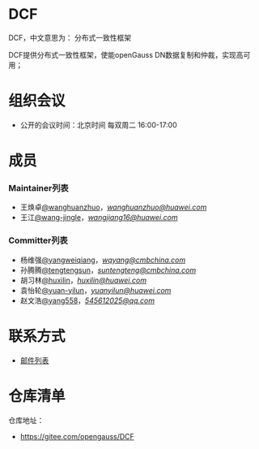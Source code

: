 # DCF
DCF，中文意思为： 分布式一致性框架

DCF提供分布式一致性框架，使能openGauss DN数据复制和仲裁，实现高可用；

# 组织会议

- 公开的会议时间：北京时间 每双周二 16:00-17:00

# 成员

### Maintainer列表
- 王焕卓[@wanghuanzhuo](https://gitee.com/wanghuanzhuo)，*wanghuanzhuo@huawei.com*
- 王江[@wang-jingle](https://gitee.com/wang-jingle)，*wangjiang16@huawei.com*

### Committer列表
- 杨维强[@yangweiqiang](https://gitee.com/yangweiqiang)，*wqyang@cmbchina.com*
- 孙腾腾[@tengtengsun](https://gitee.com/tengtengsun)，*suntengteng@cmbchina.com*
- 胡习林[@huxilin](https://gitee.com/huxilin)，*huxilin@huawei.com*
- 袁怡轮[@yuan-yilun](https://gitee.com/yuan-yilun)，*yuanyilun@huawei.com*
- 赵文浩[@yang558](https://gitee.com/yang558)，*545612025@qq.com*

# 联系方式

- [邮件列表](https://mailweb.opengauss.org/postorius/lists/dcf.opengauss.org/)


# 仓库清单

仓库地址：
- https://gitee.com/opengauss/DCF

